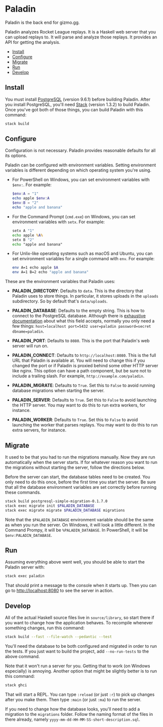 # Paladin

Paladin is the back end for gizmo.gg.

Paladin analyzes Rocket League replays. It is a Haskell web server that you can
upload replays to. It will parse and analyze those replays. It provides an API
for getting the analysis.

-   [Install](#install)
-   [Configure](#configure)
-   [Migrate](#migrate)
-   [Run](#run)
-   [Develop](#develop)

## Install

You must install [PostgreSQL][] (version 9.6.1) before building Paladin. After
you install PostgreSQL, you'll need [Stack][] (version 1.3.2) to build Paladin.
Once you've got both of those things, you can build Paladin with this command:

``` sh
stack build
```

## Configure

Configuration is not necessary. Paladin provides reasonable defaults for all
its options.

Paladin can be configured with environment variables. Setting environment
variables is different depending on which operating system you're using.

-   For PowerShell on Windows, you can set environment variables with `$env:`.
    For example:

    ``` powershell
    $env:A = "1"
    echo apple $env:A
    $env:B = "2"
    echo "apple and banana"
    ```

-   For the Command Prompt (`cmd.exe`) on Windows, you can set environment
    variables with `setx`. For example:

    ``` cmd
    setx A "1"
    echo apple %A%
    setx B "2"
    echo "apple and banana"
    ```

-   For Unlix-like operating systems such as macOS and Ubuntu, you can set
    environment variables for a single command with `env`. For example:

    ``` sh
    env A=1 echo apple $A
    env A=1 B=2 echo "apple and banana"
    ```

These are the environment variables that Paladin uses:

- **PALADIN_DIRECTORY**: Defaults to `data`. This is the directory that Paladin
  uses to store things. In particular, it stores uploads in the `uploads`
  subdirectory. So by default that's `data/uploads`.

- **PALADIN_DATABASE**: Defaults to the empty string. This is how to connect to
  the PostgreSQL database. Although there is [exhaustive documentation][]
  about what this field accepts, normally you only need a few things:
  `host=localhost port=5432 user=paladin password=secret dbname=paladin`.

- **PALADIN_PORT**: Defaults to `8080`. This is the port that Paladin's web
  server will run on.

- **PALADIN_CONNECT**: Defaults to `http://localhost:8080`. This is the full
  URL that Paladin is available at. You will need to change this if you changed
  the port or if Paladin is proxied behind some other HTTP server like nginx.
  This option can have a path component, but be sure not to include a trailing
  slash. For example, `http://example.com/paladin`.

- **PALADIN_MIGRATE**: Defaults to `True`. Set this to `False` to avoid running
  database migrations when starting the server.

- **PALADIN_SERVER**: Defaults to `True`. Set this to `False` to avoid
  launching the HTTP server. You may want to do this to run extra workers, for
  instance.

- **PALADIN_WORKER**: Defaults to `True`. Set this to `False` to avoid
  launching the worker that parses replays. You may want to do this to run
  extra servers, for instance.

## Migrate

It used to be that you had to run the migrations manually. Now they are run
automatically when the server starts. If for whatever reason you want to run
the migrations without starting the server, follow the directions below.

Before the server can start, the database tables need to be created. You only
need to do this once, before the first time you start the server. Be sure that
all the database environment variables are set correctly before running these
commands.

``` sh
stack build postgresql-simple-migration-0.1.7.0
stack exec migrate init $PALADIN_DATABASE
stack exec migrate migrate $PALADIN_DATABASE migrations
```

Note that the `$PALADIN_DATABASE` environment variable should be the same as
when you run the server. On Windows, it will look a little different. In the
Command Prompy, it will be `%PALADIN_DATABASE`. In PowerShell, it will be
`$env:PALADIN_DATABASE`.

## Run

Assuming everything above went well, you should be able to start the Paladin
server with:

``` sh
stack exec paladin
```

That should print a message to the console when it starts up. Then you can go
to <http://localhost:8080> to see the server in action.

## Develop

All of the actual Haskell source files live in `source/library`, so start there
if you want to change how the application behaves. To recompile whenever
something changes, run this command:

``` sh
stack build --fast --file-watch --pedantic --test
```

You'll need the database to be both configured and migrated in order to run the
tests. If you just want to build the project, add `--no-run-tests` to the
above command.

Note that it won't run a server for you. Getting that to work (on Windows
especially) is annoying. Another option that might be slightly better is to run
this command:

``` sh
stack ghci
```

That will start a REPL. You can type `:reload` (or just `:r`) to pick up
changes after you make them. Then type `:main` (or just `:ma`) to run the
server.

If you need to change how the database looks, you'll need to add a migration to
the `migrations` folder. Follow the naming format of the files in there
already, namely `yyyy-mm-dd-HH-MM-SS-short-description.sql`.

[PostgreSQL]: https://www.postgresql.org
[Stack]: https://docs.haskellstack.org/en/stable/README/
[exhaustive documentation]: https://www.stackage.org/haddock/lts-7.17/postgresql-simple-0.5.2.1/Database-PostgreSQL-Simple.html#v:connectPostgreSQL

